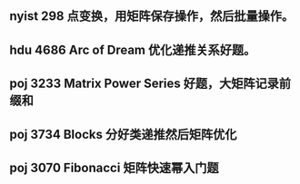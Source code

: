 ## nyist 298 点变换，用矩阵保存操作，然后批量操作。

## hdu 4686 Arc of Dream 优化递推关系好题。

## poj 3233 Matrix Power Series 好题，大矩阵记录前缀和

## poj 3734 Blocks 分好类递推然后矩阵优化

## poj 3070 Fibonacci 矩阵快速幂入门题
